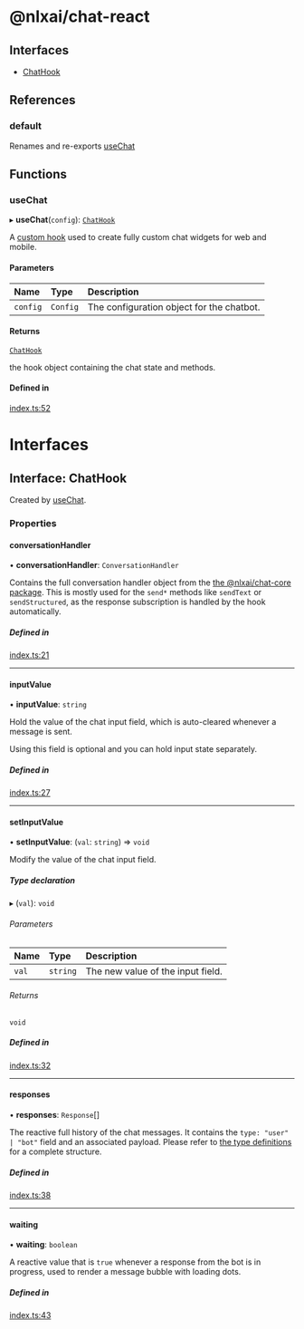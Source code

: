 
<a name="readmemd"></a>

# @nlxai/chat-react

## Interfaces

- [ChatHook](#interfaceschathookmd)

## References

### default

Renames and re-exports [useChat](#usechat)

## Functions

### useChat

▸ **useChat**(`config`): [`ChatHook`](#interfaceschathookmd)

A [custom hook](https://react.dev/learn/reusing-logic-with-custom-hooks)
used to create fully custom chat widgets for web and mobile.

#### Parameters

| Name | Type | Description |
| :------ | :------ | :------ |
| `config` | `Config` | The configuration object for the chatbot. |

#### Returns

[`ChatHook`](#interfaceschathookmd)

the hook object containing the chat state and methods.

#### Defined in

[index.ts:52](https://github.com/nlxai/sdk/blob/e519c2db5afe99adfaa84971e6150f60bcb6daed/packages/chat-react/src/index.ts#L52)


<a name="indexmd"></a>


# Interfaces


<a name="interfaceschathookmd"></a>

## Interface: ChatHook

Created by [useChat](#usechat).

### Properties

#### conversationHandler

• **conversationHandler**: `ConversationHandler`

Contains the full conversation handler object from the [the @nlxai/chat-core package](https://github.com/nlxai/chat-sdk/blob/master/packages/chat-core/README.md).
This is mostly used for the `send*` methods like `sendText` or `sendStructured`, as the response subscription is
handled by the hook automatically.

##### Defined in

[index.ts:21](https://github.com/nlxai/sdk/blob/e519c2db5afe99adfaa84971e6150f60bcb6daed/packages/chat-react/src/index.ts#L21)

___

#### inputValue

• **inputValue**: `string`

Hold the value of the chat input field, which is auto-cleared whenever a message is sent.

Using this field is optional and you can hold input state separately.

##### Defined in

[index.ts:27](https://github.com/nlxai/sdk/blob/e519c2db5afe99adfaa84971e6150f60bcb6daed/packages/chat-react/src/index.ts#L27)

___

#### setInputValue

• **setInputValue**: (`val`: `string`) => `void`

Modify the value of the chat input field.

##### Type declaration

▸ (`val`): `void`

###### Parameters

| Name | Type | Description |
| :------ | :------ | :------ |
| `val` | `string` | The new value of the input field. |

###### Returns

`void`

##### Defined in

[index.ts:32](https://github.com/nlxai/sdk/blob/e519c2db5afe99adfaa84971e6150f60bcb6daed/packages/chat-react/src/index.ts#L32)

___

#### responses

• **responses**: `Response`[]

The reactive full history of the chat messages.
It contains the `type: "user" | "bot"` field and an associated payload.
Please refer to [the type definitions](https://developers.nlx.ai/headless-api-reference#response) for a complete structure.

##### Defined in

[index.ts:38](https://github.com/nlxai/sdk/blob/e519c2db5afe99adfaa84971e6150f60bcb6daed/packages/chat-react/src/index.ts#L38)

___

#### waiting

• **waiting**: `boolean`

A reactive value that is `true` whenever a response from the bot is in progress, used to render a message
bubble with loading dots.

##### Defined in

[index.ts:43](https://github.com/nlxai/sdk/blob/e519c2db5afe99adfaa84971e6150f60bcb6daed/packages/chat-react/src/index.ts#L43)
